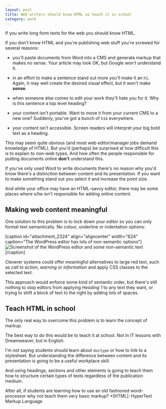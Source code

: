 ```yaml
---
layout: post
title: Web writers should know HTML so teach it in school
category: work
---
```


If you write long form texts for the web you should know HTML.

If you don't know HTML and you're publishing web stuff you're screwed for several reasons:



	
  * you'll paste documents from Word into a CMS and generate markup that makes no sense. Your article may look OK, but Google won't understand it.

	
  * in an effort to make a sentence stand out more you'll make it an `h1`. Again, it may well create the desired visual effect, but it won't make **sense**.

	
  * when someone else comes to edit your work they'll hate you for it. Why is this sentence a top level heading?

	
  * your content isn't portable. Want to move it from your current CMS to a new one? Suddenly, you've got a bunch of `h1`s everywhere.

	
  * your content isn't accessible. Screen readers will interpret your big bold text as a heading.


This may seem quite obvious (and most web editor/manager jobs demand knowledge of HTML). But you'd (perhaps) be surprised at how difficult this is to explain to non–web types. And how often the people responsible for putting documents online **don't** understand this.

If you've only used Word to write documents there's no reason why you'd know there's a distinction between content and its presentation. If you want to make something stand out you select it and increase the point size.

And while your office may have an HTML–savvy editor, there may be some places where s/he isn't responsible for adding online content.


## Making web content meaningful


One solution to this problem is to lock down your editor so you can only format text semantically. No colour, underline or indentation options:

[caption id="attachment_2324" align="aligncenter" width="624" caption="The WordPress editor has lots of non-semantic options"]![Screenshot of the WordPress editor and some non-semantic text](http://leonpaternoster.com/wp-content/uploads/2011/10/editor.jpg)[/caption]

Cleverer systems could offer meaningful alternatives to large red text, such as _call to action_, _warning_ or _information_ and apply CSS classes to the selected text.

This approach would enforce some kind of semantic order, but there's still nothing to stop editors from applying _Heading 1_ to any text they want, or trying to shift a block of text to the right by adding lots of spaces.


## Teach HTML in school


The only real way to overcome this problem is to learn the concept of markup.

The best way to do this would be to teach it at school. Not in IT lessons with Dreamweaver, but in English.

I'm not saying students should learn about `doctype` or how to link to a stylesheet. But understanding the difference between content and its presentation is going to be a useful workplace skill.

And using headings, sections and other elements is going to teach them how to structure certain types of texts regardless of the publication medium.

After all, if students are learning how to use an old fashioned word–processor why not teach them very basic markup?
  *[HTML]: HyperText Markup Language
